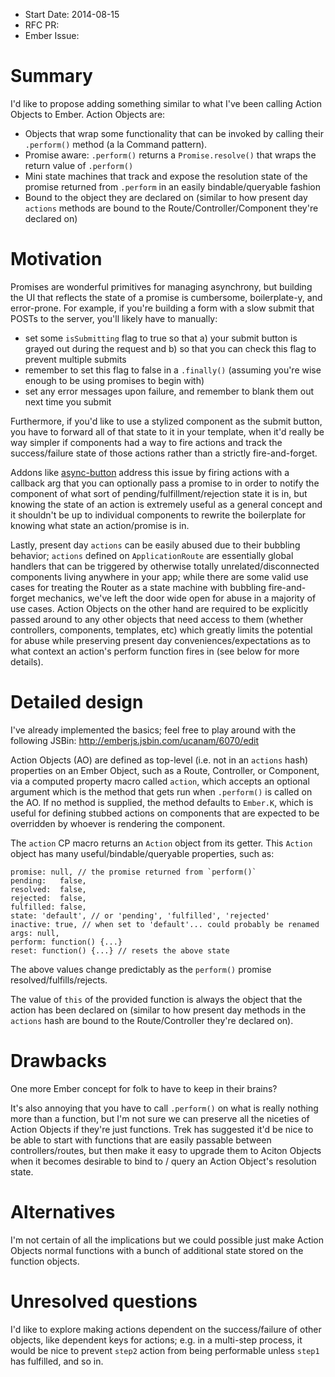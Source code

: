 - Start Date: 2014-08-15
- RFC PR: 
- Ember Issue: 

# Summary

I'd like to propose adding something similar to what I've been calling 
Action Objects to Ember. Action Objects are:

- Objects that wrap some functionality that can be invoked by calling
  their `.perform()` method (a la Command pattern).
- Promise aware: `.perform()` returns a `Promise.resolve()` that wraps
  the return value of `.perform()`
- Mini state machines that track and expose the resolution state of the promise returned
  from `.perform` in an easily bindable/queryable fashion
- Bound to the object they are declared on (similar to how present day
  `actions` methods are bound to the Route/Controller/Component they're
  declared on)

# Motivation

Promises are wonderful primitives for managing asynchrony, but building
the UI that reflects the state of a promise is cumbersome,
boilerplate-y, and error-prone. For example, if you're building a form
with a slow submit that POSTs to the server, you'll likely have to
manually:

- set some `isSubmitting` flag to true so that a) your submit button is
  grayed out during the request and b) so that you can check this flag
  to prevent multiple submits
- remember to set this flag to false in a `.finally()` (assuming you're
  wise enough to be using promises to begin with)
- set any error messages upon failure, and remember to blank them out
  next time you submit

Furthermore, if you'd like to use a stylized component as the submit
button, you have to forward all of that state to it in your template, 
when it'd really be way simpler if components had a way to fire actions
and track the success/failure state of those actions rather than a
strictly fire-and-forget.

Addons like [async-button](https://github.com/dockyard/ember-cli-async-button)
address this issue by firing actions with a callback arg that you can
optionally pass a promise to in order to notify the component of what
sort of pending/fulfillment/rejection state it is in, but knowing the
state of an action is extremely useful as a general concept and it
shouldn't be up to individual components to rewrite the boilerplate for
knowing what state an action/promise is in. 

Lastly, present day `actions` can be easily abused due to their
bubbling behavior; `actions` defined on `ApplicationRoute` are
essentially global handlers that can be triggered by otherwise totally
unrelated/disconnected components living anywhere in your app; while
there are some valid use cases for treating the Router as a state
machine with bubbling fire-and-forget mechanics, we've left the door
wide open for abuse in a majority of use cases. Action Objects on the
other hand are required to be explicitly passed around to any other
objects that need access to them (whether controllers, components,
templates, etc) which greatly limits the potential for abuse while
preserving present day conveniences/expectations as to what context an
action's perform function fires in (see below for more details).

# Detailed design

I've already implemented the basics; feel free to play around with the
following JSBin: http://emberjs.jsbin.com/ucanam/6070/edit

Action Objects (AO) are defined as top-level (i.e. not in an `actions` hash)
properties on an Ember Object, such as a Route, Controller, or
Component, via a computed property macro called `action`, which accepts
an optional argument which is the method that gets run when `.perform()`
is called on the AO. If no method is supplied, the method defaults to 
`Ember.K`, which is useful for defining stubbed actions on components
that are expected to be overridden by whoever is rendering the
component.

The `action` CP macro returns an `Action` object from its getter. This
`Action` object has many useful/bindable/queryable properties, such as:

    promise: null, // the promise returned from `perform()`
    pending:   false,
    resolved:  false,
    rejected:  false,
    fulfilled: false,
    state: 'default', // or 'pending', 'fulfilled', 'rejected'
    inactive: true, // when set to 'default'... could probably be renamed
    args: null,
    perform: function() {...}
    reset: function() {...} // resets the above state

The above values change predictably as the `perform()` promise
resolved/fulfills/rejects.

The value of `this` of the provided function is always the object that
the action has been declared on (similar to how present day methods in
the `actions` hash are bound to the Route/Controller they're declared
on).

# Drawbacks

One more Ember concept for folk to have to keep in their brains?

It's also annoying that you have to call `.perform()` on what is really
nothing more than a function, but I'm not sure we can preserve all the
niceties of Action Objects if they're just functions. Trek has suggested
it'd be nice to be able to start with functions that are easily passable
between controllers/routes, but then make it easy to upgrade them to
Aciton Objects when it becomes desirable to bind to / query an Action
Object's resolution state.

# Alternatives

I'm not certain of all the implications but we could possible just make
Action Objects normal functions with a bunch of additional state stored
on the function objects.

# Unresolved questions

I'd like to explore making actions dependent on the success/failure of
other objects, like dependent keys for actions; e.g. in a multi-step
process, it would be nice to prevent `step2` action from being
performable unless `step1` has fulfilled, and so in. 



